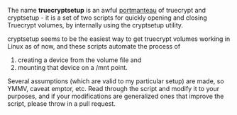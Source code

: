 The name **truecryptsetup** is an awful [portmanteau](https://en.wikipedia.org/wiki/Portmanteau) of truecrypt and cryptsetup - it is a set of two scripts for quickly opening and closing Truecrypt volumes, by internally using the cryptsetup utility. 

cryptsetup seems to be the easiest way to get truecrypt volumes working in Linux as of now, and these scripts automate the process of
1. creating a device from the volume file and
2. mounting that device on a /mnt point.

Several assumptions (which are valid to my particular setup) are made, so YMMV, caveat emptor, etc. Read through the script and modify it to your purposes, and if your modifications are generalized ones that improve the script, please throw in a pull request. 

